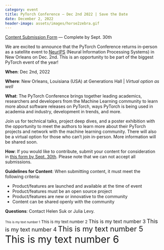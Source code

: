 ```yaml
---
category: event
title: PyTorch Conference – Dec 2nd 2022 | Save the Date 
date: December 2, 2022
header-image: assets/images/horse2zebra.gif
---
```


[Content Submission Form](https://docs.google.com/forms/d/121ptOuhqhmcPev9g5Zt2Ffl-NtB_oeyFk5CWjumUVLQ/edit) — Complete by Sept. 30th

We are excited to announce that the PyTorch Conference returns in-person as a satellite event to [NeurlPS](https://nips.cc/) (Neural Information Processing Systems) in New Orleans on Dec. 2nd. This is an opportunity to be part of the biggest PyTorch event of the year!

**When**: Dec 2nd, 2022

**Where**: New Orleans, Louisiana (USA) at Generations Hall | *Virtual option as well*

**What**: The PyTorch Conference brings together leading academics, researchers and developers from the Machine Learning community to learn more about software releases on PyTorch, ways PyTorch is being used in academia and industry, development in trends, and more.

Join us for technical talks, project deep dives, and a poster exhibition with the opportunity to meet the authors to learn more about their PyTorch projects and network with the machine learning community. There will also be a virtual option for those who can’t join in-person. More information will be shared soon. 

**How**: If you would like to contribute, submit your content for consideration in [this form by Sept. 30th](https://forms.gle/A92Y1h9U4cDjYjnK9). Please note that we can not accept all submissions.

**Guidelines for Content**: When submitting content, it must meet the following criteria:
- Product/features are launched and available at the time of event
- Product/features must be an open source project
- Product/features are new or innovative to the community
- Content can be shared openly with the community

**Questions**: Contact Helen Suk or Julia Levy.

<font size="1"> This is my text number 1</font>
<font size="2"> This is my text number 2</font>
<font size="3"> This is my text number 3</font>
<font size="4"> This is my text number 4</font>
<font size="5"> This is my text number 5</font>
<font size="6"> This is my text number 6</font>